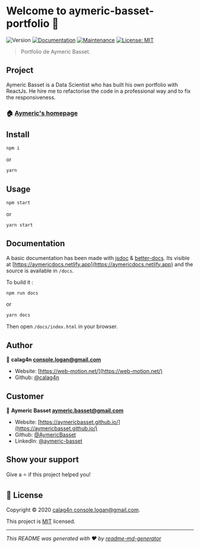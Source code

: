 # Welcome to aymeric-basset-portfolio 👋

![Version](https://img.shields.io/badge/version-0.2.0-blue.svg?cacheSeconds=2592000)
[![Documentation](https://img.shields.io/badge/documentation-yes-brightgreen.svg)](https://github.com/calag4n/aymeric.git#readme)
[![Maintenance](https://img.shields.io/badge/Maintained%3F-yes-green.svg)](https://github.com/calag4n/aymeric.git/graphs/commit-activity)
[![License: MIT](https://img.shields.io/github/license/AymericBasset/aymeric-basset-portfolio)](https://github.com/calag4n/aymeric.git/blob/master/LICENSE)

> Portfolio de Aymeric Basset.

## Project

Aymeric Basset is a Data Scientist who has built his own portfolio with ReactJs. 
He hire me to refactorise the code in a professional way and to fix the responsiveness.

### 🏠 [Aymeric's homepage](https://aymericbasset.github.io/)

## Install

```sh
npm i
```

or

```sh
yarn
```

## Usage

```sh
npm start
```

or

```sh
yarn start
```

## Documentation

A basic documentation has been made with [jsdoc](https://jsdoc.app/) & [better-docs](https://github.com/SoftwareBrothers/better-docs).
Its visible at [https://aymericdocs.netlify.app](https://aymericdocs.netlify.app) and the source is available in `/docs`.

To build it :

```sh
npm run docs
```

or

```sh
yarn docs
```

Then open `/docs/index.html` in your browser.

## Author

👤 **calag4n <console.logan@gmail.com>**

* Website: [https://web-motion.net/](https://web-motion.net/)
* Github: [@calag4n](https://github.com/calag4n)

## Customer

👤 **Aymeric Basset <aymeric.basset@gmail.com>**

* Website: [https://aymericbasset.github.io/](https://aymericbasset.github.io/)
* Github: [@AymericBasset](https://github.com/AymericBasset)
* LinkedIn: [@aymeric-basset](https://linkedin.com/in/aymeric-basset)


## Show your support

Give a ⭐️ if this project helped you!


## 📝 License

Copyright © 2020 [calag4n <console.logan@gmail.com>](https://github.com/calag4n).

This project is [MIT](https://github.com/calag4n/aymeric/LICENSE) licensed.

***
_This README was generated with ❤️ by [readme-md-generator](https://github.com/kefranabg/readme-md-generator)_
